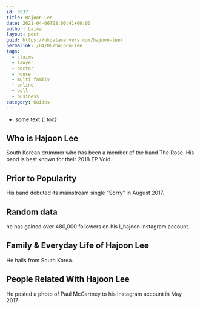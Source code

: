 ```yaml
---
id: 3537
title: Hajoon Lee
date: 2021-04-06T08:00:41+00:00
author: Laima
layout: post
guid: https://ukdataservers.com/hajoon-lee/
permalink: /04/06/hajoon-lee
tags:
  - claims
  - lawyer
  - doctor
  - house
  - multi family
  - online
  - poll
  - business
category: Guides
---
```


* some text
{: toc}


## Who is Hajoon Lee
                  
                  
                  
South Korean drummer who has been a member of the band The Rose. His band is best known for their 2018 EP Void. 
                  
              
            
              
            
                
                
                
## Prior to Popularity
                  
                  
                  
His band debuted its mainstream single &#8220;Sorry&#8221; in August 2017. 
                  
              
            
              
            
                
                
                
## Random data
                  
                  
                  
he has gained over 480,000 followers on his l_hajoon Instagram account. 
                  
              
            
              
            
                
                
                
## Family & Everyday Life of Hajoon Lee
                  
                  
                  
He hails from South Korea. 
                  
              
            
              
            
                
                
                
## People Related With Hajoon Lee
                  
                  
                  
He posted a photo of Paul McCartney to his Instagram account in May 2017. 
                  
              
            
              
            
                
              
            
              
              
            
            
              
            
          
          
          
